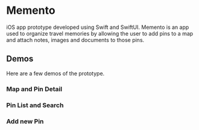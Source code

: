 # Memento
iOS app prototype developed using Swift and SwiftUI.
Memento is an app used to organize travel memories by allowing the user to add pins to a map and attach notes, images and documents to those pins.


## Demos

Here are a few demos of the prototype.

### Map and Pin Detail

### Pin List and Search

### Add new Pin
